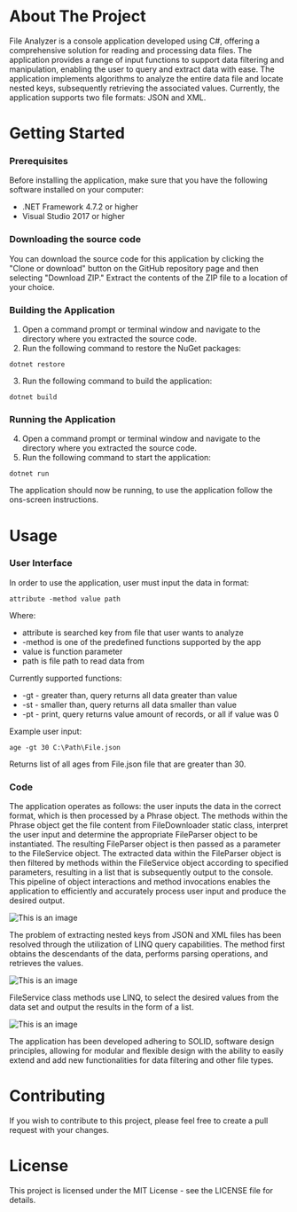 # About The Project
File Analyzer is a console application developed using C#, offering a comprehensive solution for reading and processing data files. 
The application provides a range of input functions to support data filtering and manipulation, enabling the user to query and extract data 
with ease. The application implements algorithms to analyze the entire data file and locate nested keys, subsequently retrieving 
the associated values. Currently, the application supports two file formats: JSON and XML.
# Getting Started
### Prerequisites
Before installing the application, make sure that you have the following software installed on your computer:
- .NET Framework 4.7.2 or higher
- Visual Studio 2017 or higher
### Downloading the source code
You can download the source code for this application by clicking the "Clone or download" button on the GitHub repository page and then selecting 
"Download ZIP." Extract the contents of the ZIP file to a location of your choice.
### Building the Application
1. Open a command prompt or terminal window and navigate to the directory where you extracted the source code.
2. Run the following command to restore the NuGet packages:
```
dotnet restore
```
3. Run the following command to build the application:
```
dotnet build
```
### Running the Application
4. Open a command prompt or terminal window and navigate to the directory where you extracted the source code.
5. Run the following command to start the application:
``` 
dotnet run
```
The application should now be running, to use the application follow the ons-screen instructions.
# Usage
### User Interface
In order to use the application, user must input the data in format: 
```
attribute -method value path
```
Where:
- attribute is searched key from file that user wants to analyze   
- -method is one of the predefined functions supported by the app  
- value is function parameter  
- path is file path to read data from

Currently supported functions:  
- -gt - greater than, query returns all data greater than value  
- -st - smaller than, query returns all data smaller than value  
- -pt - print, query returns value amount of records, or all if value was 0

Example user input:
```
age -gt 30 C:\Path\File.json
```
Returns list of all ages from File.json file that are greater than 30.
### Code
The application operates as follows: the user inputs the data in the correct format, which is then processed 
by a Phrase object. The methods within the Phrase object get the file content from FileDownloader static class, interpret the user input and determine the appropriate FileParser object to be instantiated. The resulting FileParser object is then passed as a parameter to the FileService 
object. The extracted data within the FileParser object is then filtered by methods within the FileService object according to specified parameters, 
resulting in a list that is subsequently output to the console. This pipeline of object interactions and method invocations enables the application 
to efficiently and accurately process user input and produce the desired output.

![This is an image](https://imagizer.imageshack.com/img923/9422/I6bNik.jpg)


The problem of extracting nested keys from JSON and XML files has been resolved through the utilization of LINQ query capabilities. 
The method first obtains the descendants of the data, performs parsing operations, and retrieves the values.

![This is an image](https://imagizer.imageshack.com/img924/1332/50KHqx.jpg)


FileService class methods use LINQ, to select the desired values from the data set and output the results in the form of a list.

![This is an image](https://imagizer.imageshack.com/img924/1696/lCHp0y.jpg)

The application has been developed adhering to SOLID, software design principles, allowing for modular and flexible design with the ability to easily 
extend and add new functionalities for data filtering and other file types.
# Contributing
If you wish to contribute to this project, please feel free to create a pull request with your changes.
# License
This project is licensed under the MIT License - see the LICENSE file for details.
